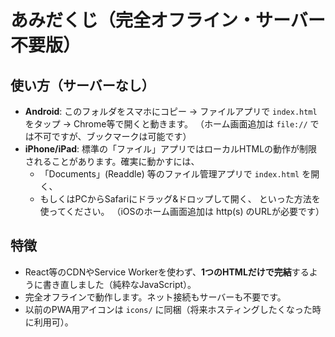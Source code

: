 # あみだくじ（完全オフライン・サーバー不要版）

## 使い方（サーバーなし）
- **Android**: このフォルダをスマホにコピー → ファイルアプリで `index.html` をタップ → Chrome等で開くと動きます。
  （ホーム画面追加は `file://` では不可ですが、ブックマークは可能です）
- **iPhone/iPad**: 標準の「ファイル」アプリではローカルHTMLの動作が制限されることがあります。確実に動かすには、
  - 「Documents」(Readdle) 等のファイル管理アプリで `index.html` を開く、
  - もしくはPCからSafariにドラッグ&ドロップして開く、
  といった方法を使ってください。
  （iOSのホーム画面追加は http(s) のURLが必要です）

## 特徴
- React等のCDNやService Workerを使わず、**1つのHTMLだけで完結**するように書き直しました（純粋なJavaScript）。
- 完全オフラインで動作します。ネット接続もサーバーも不要です。
- 以前のPWA用アイコンは `icons/` に同梱（将来ホスティングしたくなった時に利用可）。

